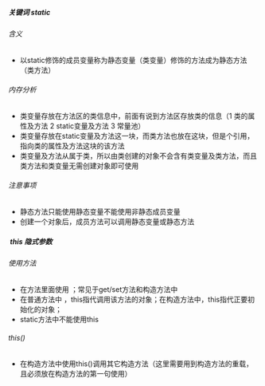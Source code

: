 
#####  关键词 static
######  含义
-  以static修饰的成员变量称为静态变量（类变量）修饰的方法成为静态方法（类方法）
######  内存分析
-  类变量存放在方法区的类信息中，前面有说到方法区存放类的信息（1 类的属性及方法 2 static变量及方法 3 常量池）
-  类变量存放在static变量及方法这一块，而类方法也放在这块，但是个引用，指向类的属性及方法这块的该方法
-  类变量及方法从属于类，所以由类创建的对象不会含有类变量及类方法，而且类方法和类变量无需创建对象即可使用
######  注意事项
- 静态方法只能使用静态变量不能使用非静态成员变量
- 创建一个对象后，成员方法可以调用静态变量或静态方法

#####  this 隐式参数 
###### 使用方法
- 在方法里面使用 ；常见于get/set方法和构造方法中
- 在普通方法中 ，this指代调用该方法的对象；在构造方法中，this指代正要初始化的对象；
- static方法中不能使用this
###### this()
- 在构造方法中使用this()调用其它构造方法（这里需要用到构造方法的重载，且必须放在构造方法的第一句使用）

